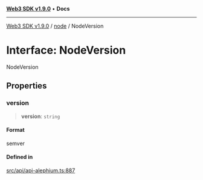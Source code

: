 [**Web3 SDK v1.9.0**](../../../README.md) • **Docs**

***

[Web3 SDK v1.9.0](../../../globals.md) / [node](../README.md) / NodeVersion

# Interface: NodeVersion

NodeVersion

## Properties

### version

> **version**: `string`

#### Format

semver

#### Defined in

[src/api/api-alephium.ts:887](https://github.com/Mystic-Nayy/alephium-web3/blob/ee41f5e0e7d7fb0b155fe62f05b2ac03772895ca/packages/web3/src/api/api-alephium.ts#L887)
